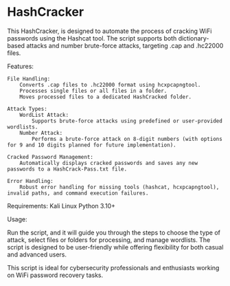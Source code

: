 # HashCracker
This HashCracker, is designed to automate the process of cracking WiFi passwords using the Hashcat tool. The script supports both dictionary-based attacks and number brute-force attacks, targeting .cap and .hc22000 files.

Features:

    File Handling:
        Converts .cap files to .hc22000 format using hcxpcapngtool.
        Processes single files or all files in a folder.
        Moves processed files to a dedicated HashCracked folder.

    Attack Types:
        WordList Attack:
            Supports brute-force attacks using predefined or user-provided wordlists.
        Number Attack:
            Performs a brute-force attack on 8-digit numbers (with options for 9 and 10 digits planned for future implementation).

    Cracked Password Management:
        Automatically displays cracked passwords and saves any new passwords to a HashCrack-Pass.txt file.

    Error Handling:
        Robust error handling for missing tools (hashcat, hcxpcapngtool), invalid paths, and command execution failures.

Requirements:
Kali Linux
Python 3.10+

Usage:

Run the script, and it will guide you through the steps to choose the type of attack, select files or folders for processing, and manage wordlists. The script is designed to be user-friendly while offering flexibility for both casual and advanced users.

This script is ideal for cybersecurity professionals and enthusiasts working on WiFi password recovery tasks.
